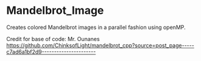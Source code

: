 # Mandelbrot_Image
Creates colored Mandelbrot images in a parallel fashion using openMP.

Credit for base of code:
Mr. Ounanes
https://github.com/ChinksofLight/mandelbrot_cpp?source=post_page-----c7ad6a1bf2d9----------------------

